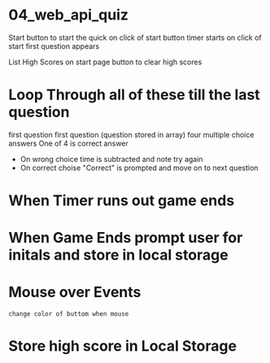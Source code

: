 # 04_web_api_quiz

Start button to start the quick
    on click of start button timer starts
    on click of start first question appears

List High Scores on start page
    button to clear high scores


# Loop Through all of these till the last question

first question
    first question (question stored in array)
        four multiple choice answers
            One of 4 is correct answer
* On wrong choice time is subtracted and note try again
* On correct choise "Correct" is prompted and move on to next question 


# When Timer runs out game ends

# When Game Ends prompt user for initals and store in local storage





# Mouse over Events
    change color of buttom when mouse 

# Store high score in Local Storage  
